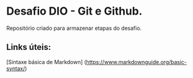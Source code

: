# Desafio DIO - Git e Github.
Repositório criado para armazenar etapas do desafio.

## Links úteis:
[Sintaxe básica de Markdown] (https://www.markdownguide.org/basic-syntax/)
